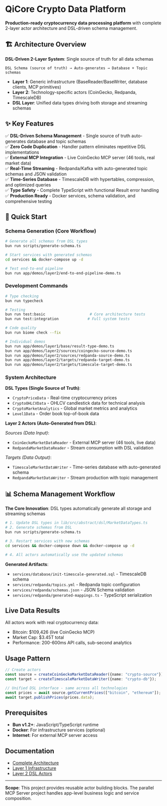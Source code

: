 # QiCore Crypto Data Platform

**Production-ready cryptocurrency data processing platform** with complete 2-layer actor architecture and DSL-driven schema management.

## 🏗️ Architecture Overview

**DSL-Driven 2-Layer System**: Single source of truth for all data schemas

```
DSL Schema (source of truth) → Auto-generates → Database + Topic schemas
```

- **Layer 1**: Generic infrastructure (BaseReader/BaseWriter, database clients, MCP primitives)
- **Layer 2**: Technology-specific actors (CoinGecko, Redpanda, TimescaleDB)
- **DSL Layer**: Unified data types driving both storage and streaming schemas

## ✨ Key Features

✅ **DSL-Driven Schema Management** - Single source of truth auto-generates database and topic schemas  
✅ **Zero Code Duplication** - Handler pattern eliminates repetitive DSL implementations  
✅ **External MCP Integration** - Live CoinGecko MCP server (46 tools, real market data)  
✅ **Real-Time Streaming** - Redpanda/Kafka with auto-generated topic schemas and JSON validation  
✅ **Time-Series Database** - TimescaleDB with hypertables, compression, and optimized queries  
✅ **Type Safety** - Complete TypeScript with functional Result<T> error handling  
✅ **Production Ready** - Docker services, schema validation, and comprehensive testing  

## 🚀 Quick Start

### Schema Generation (Core Workflow)
```bash
# Generate all schemas from DSL types
bun run scripts/generate-schema.ts

# Start services with generated schemas
cd services && docker-compose up -d

# Test end-to-end pipeline
bun run app/demos/layer2/end-to-end-pipeline-demo.ts
```

### Development Commands
```bash
# Type checking
bun run typecheck

# Testing
bun run test:basic                    # Core architecture tests
bun run test:integration             # Full system tests

# Code quality
bun run biome check --fix

# Individual demos
bun run app/demos/layer1/base/result-type-demo.ts
bun run app/demos/layer2/sources/coingecko-source-demo.ts
bun run app/demos/layer2/sources/redpanda-source-demo.ts
bun run app/demos/layer2/targets/redpanda-target-demo.ts
bun run app/demos/layer2/targets/timescale-target-demo.ts
```

### System Architecture

**DSL Types (Single Source of Truth)**:
- `CryptoPriceData` - Real-time cryptocurrency prices
- `CryptoOHLCVData` - OHLCV candlestick data for technical analysis  
- `CryptoMarketAnalytics` - Global market metrics and analytics
- `Level1Data` - Order book top-of-book data

**Layer 2 Actors (Auto-Generated from DSL)**:

*Sources (Data Input)*:
- `CoinGeckoMarketDataReader` - External MCP server (46 tools, live data)
- `RedpandaMarketDataReader` - Stream consumption with DSL validation

*Targets (Data Output)*:
- `TimescaleMarketDataWriter` - Time-series database with auto-generated schema
- `RedpandaMarketDataWriter` - Stream production with topic management

## 📊 Schema Management Workflow

**The Core Innovation**: DSL types automatically generate all storage and streaming schemas

```bash
# 1. Update DSL types in lib/src/abstract/dsl/MarketDataTypes.ts
# 2. Generate schemas from DSL
bun run scripts/generate-schema.ts

# 3. Restart services with new schemas  
cd services && docker-compose down && docker-compose up -d

# 4. All actors automatically use the updated schemas
```

**Generated Artifacts**:
- `services/database/init-timescale-generated.sql` - TimescaleDB schema
- `services/redpanda/topics.yml` - Redpanda topic configuration
- `services/redpanda/schemas.json` - JSON Schema validation
- `services/redpanda/generated-mappings.ts` - TypeScript serialization

## Live Data Results

All actors work with real cryptocurrency data:
- Bitcoin: $109,426 (live CoinGecko MCP)
- Market Cap: $3.45T total
- Performance: 200-600ms API calls, sub-second analytics

## Usage Pattern

```typescript
// Create actors
const source = createCoinGeckoMarketDataReader({name: "crypto-source"});
const target = createTimescaleMarketDataWriter({name: "crypto-db"});

// Unified DSL interface - same across all technologies
const prices = await source.getCurrentPrices(["bitcoin", "ethereum"]);
await target.publishPrices(prices.data);
```

## Prerequisites

- **Bun v1.2+**: JavaScript/TypeScript runtime
- **Docker**: For infrastructure services (optional)
- **Internet**: For external MCP server access

## Documentation

- [Complete Architecture](./docs/impl/architecture.md)
- [Layer 1 Infrastructure](./docs/impl/layer1/base.md)
- [Layer 2 DSL Actors](./docs/impl/layer2/architecture.md)

---

**Scope**: This project provides reusable actor building blocks. The parallel MCP Server project handles app-level business logic and service composition.